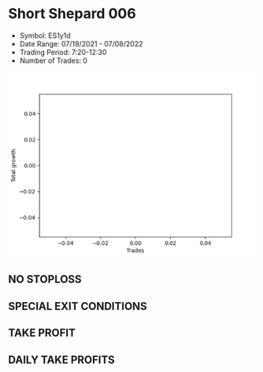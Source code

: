 # Short Shepard 006 
- Symbol: ES1y1d
- Date Range: 07/19/2021 - 07/08/2022
- Trading Period: 7:20-12:30
- Number of Trades: 0

![Plot](ShortShepard006ES1y1d.png)
## NO STOPLOSS









## SPECIAL EXIT CONDITIONS 


## TAKE PROFIT











## DAILY TAKE PROFITS




























